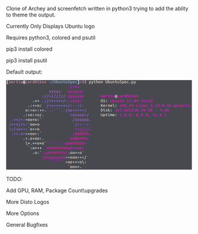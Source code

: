 Clone of Archey and screenfetch written in python3 trying to add the ablity to theme the output.

Currently Only Displays Ubuntu logo

Requires python3, colored and psutil

pip3 install colored

pip3 install psutil

Default output:

![Default Output](https://raw.githubusercontent.com/Bertieio/ubuntuSpecs/master/img.png)

TODO:

Add GPU, RAM, Package Count\upgrades

More Disto Logos

More Options

General Bugfixes

